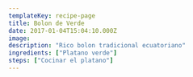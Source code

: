 ```yaml
---
templateKey: recipe-page
title: Bolon de Verde
date: 2017-01-04T15:04:10.000Z
image:
description: "Rico bolon tradicional ecuatoriano"
ingredients: ["Platano verde"]
steps: ["Cocinar el platano"]
---
```

